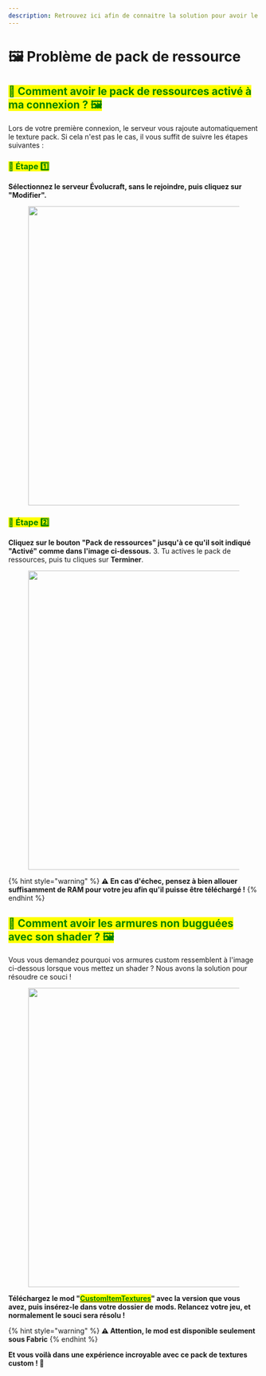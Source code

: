```yaml
---
description: Retrouvez ici afin de connaitre la solution pour avoir le pack de ressource du serveur même avec un shaderpack !
---
```

# 🖼️ Problème de pack de ressource 

## <mark style="color:green;">💠 Comment avoir le pack de ressources activé à ma connexion ? 🖼️</mark>

Lors de votre première connexion, le serveur vous rajoute automatiquement le texture pack. Si cela n'est pas le cas, il vous suffit de suivre les étapes suivantes :

### <mark style="color:green;">🔸 Étape 1️⃣</mark>
**Sélectionnez le serveur Évolucraft, sans le rejoindre, puis cliquez sur "Modifier".**
<figure><img src="../.gitbook/assets/Tuto_Et_Astuce/Pb-Pack/Modifier.png" alt="" width="600"></figure>

### <mark style="color:green;">🔸 Étape 2️⃣</mark>
**Cliquez sur le bouton "Pack de ressources" jusqu'à ce qu'il soit indiqué "Activé" comme dans l'image ci-dessous.**
3.<span style="align-items:center;"> Tu actives le pack de ressources, puis tu cliques sur **Terminer**.
<figure><img src="../.gitbook/assets/Tuto_Et_Astuce/Pb-Pack/PackEnable.png" alt="" width="600"></figure>

{% hint style="warning" %}
**⚠️ En cas d'échec, pensez à bien allouer suffisamment de RAM pour votre jeu afin qu'il puisse être téléchargé !**
{% endhint %}

## <mark style="color:green;">💠 Comment avoir les armures non bugguées avec son shader ? 🖼️</mark>

Vous vous demandez pourquoi vos armures custom ressemblent à l'image ci-dessous lorsque vous mettez un shader ? Nous avons la solution pour résoudre ce souci !
<figure><img src="../.gitbook/assets/Tuto_Et_Astuce/Pb-Pack/ArmureBug.png" alt="" width="600"></figure>

**Téléchargez le mod "[<mark style="color:green;">CustomItemTextures</mark>](https://modrinth.com/mod/cit-resewn/versions)" avec la version que vous avez, puis insérez-le dans votre dossier de mods. Relancez votre jeu, et normalement le souci sera résolu !**

{% hint style="warning" %}
**⚠️ Attention, le mod est disponible seulement sous Fabric**
{% endhint %}

**Et vous voilà dans une expérience incroyable avec ce pack de textures custom ! 🥳**
